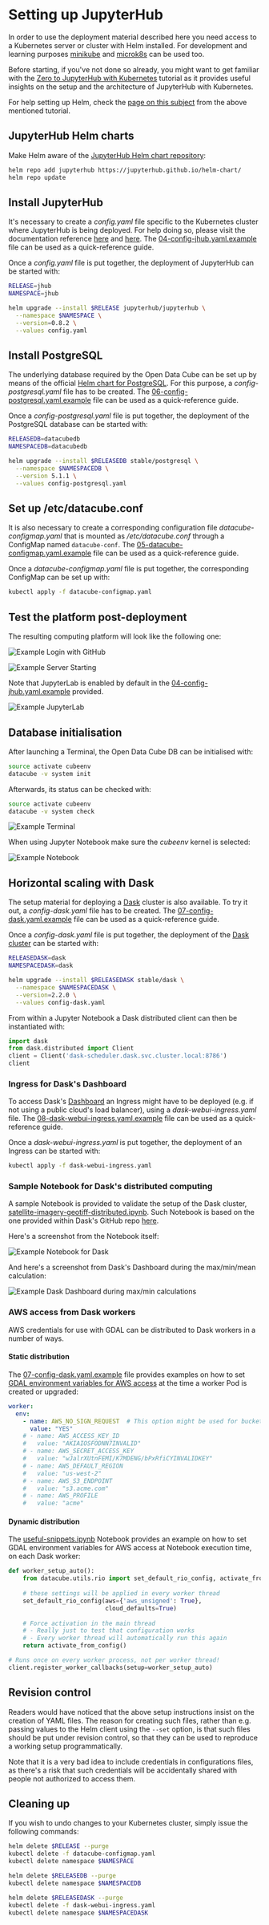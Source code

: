 # Setting up JupyterHub

In order to use the deployment material described here you need access to a Kubernetes server or cluster with Helm installed. For development and learning purposes [minikube](https://kubernetes.io/docs/setup/learning-environment/minikube/) and [microk8s](https://microk8s.io/) can be used too.

Before starting, if you've not done so already, you might want to get familiar with the [Zero to JupyterHub with Kubernetes](https://zero-to-jupyterhub.readthedocs.io/en/latest/) tutorial as it provides useful insights on the setup and the architecture of JupyterHub with Kubernetes.

For help setting up Helm, check the [page on this subject](https://zero-to-jupyterhub.readthedocs.io/en/latest/setup-helm.html) from the above mentioned tutorial.

## JupyterHub Helm charts

Make Helm aware of the [JupyterHub Helm chart repository](https://jupyterhub.github.io/helm-chart/):

```bash
helm repo add jupyterhub https://jupyterhub.github.io/helm-chart/
helm repo update
```

## Install JupyterHub

It's necessary to create a *config.yaml* file specific to the Kubernetes cluster where JupyterHub is being deployed. For help doing so, please visit the documentation reference [here](https://zero-to-jupyterhub.readthedocs.io/en/latest/setup-jupyterhub.html) and [here](https://zero-to-jupyterhub.readthedocs.io/en/latest/reference.html#helm-chart-configuration-reference). The [04-config-jhub.yaml.example](examples/configuration/04-config-jhub.yaml.example) file can be used as a quick-reference guide.

Once a *config.yaml* file is put together, the deployment of JupyterHub can be started with:

```bash
RELEASE=jhub
NAMESPACE=jhub

helm upgrade --install $RELEASE jupyterhub/jupyterhub \
  --namespace $NAMESPACE \
  --version=0.8.2 \
  --values config.yaml
```

## Install PostgreSQL

The underlying database required by the Open Data Cube can be set up by means of the official [Helm chart for PostgreSQL](https://github.com/helm/charts/tree/master/stable/postgresql). For this purpose, a *config-postgresql.yaml* file has to be created. The [06-config-postgresql.yaml.example](examples/configuration/06-config-postgresql.yaml.example) file can be used as a quick-reference guide.

Once a *config-postgresql.yaml* file is put together, the deployment of the PostgreSQL database can be started with:

```bash
RELEASEDB=datacubedb
NAMESPACEDB=datacubedb

helm upgrade --install $RELEASEDB stable/postgresql \
  --namespace $NAMESPACEDB \
  --version 5.1.1 \
  --values config-postgresql.yaml
```

## Set up /etc/datacube.conf

It is also necessary to create a corresponding configuration file *datacube-configmap.yaml* that is mounted as */etc/datacube.conf* through a ConfigMap named `datacube-conf`. The [05-datacube-configmap.yaml.example](examples/configuration/05-datacube-configmap.yaml.example) file can be used as a quick-reference guide.

Once a *datacube-configmap.yaml* file is put together, the corresponding ConfigMap can be set up with:

```bash
kubectl apply -f datacube-configmap.yaml
```

## Test the platform post-deployment

The resulting computing platform will look like the following one:

![Example Login with GitHub](media/JupyterHub_GitHub_OAuth.png)

![Example Server Starting](media/JupyterHub_Server_Starting.png)

Note that JupyterLab is enabled by default in the [04-config-jhub.yaml.example](examples/configuration/04-config-jhub.yaml.example) provided.

![Example JupyterLab](media/JupyterHub_Lab_Launcher.png)

## Database initialisation

After launching a Terminal, the Open Data Cube DB can be initialised with:

```bash
source activate cubeenv
datacube -v system init
```

Afterwards, its status can be checked with:

```bash
source activate cubeenv
datacube -v system check
```

![Example Terminal](media/JupyterHub_Terminal.png)

When using Jupyter Notebook make sure the *cubeenv* kernel is selected:

![Example Notebook](media/JupyterHub_Notebook.png)

## Horizontal scaling with Dask

The setup material for deploying a [Dask](https://dask.org/) cluster is also available. To try it out, a *config-dask.yaml* file has to be created. The [07-config-dask.yaml.example](examples/configuration/07-config-dask.yaml.example) file can be used as a quick-reference guide.

Once a *config-dask.yaml* file is put together, the deployment of the [Dask cluster](https://github.com/helm/charts/tree/master/stable/dask) can be started with:

```bash
RELEASEDASK=dask
NAMESPACEDASK=dask

helm upgrade --install $RELEASEDASK stable/dask \
  --namespace $NAMESPACEDASK \
  --version=2.2.0 \
  --values config-dask.yaml
```

From within a Jupyter Notebook a Dask distributed client can then be instantiated with:

```python
import dask
from dask.distributed import Client
client = Client('dask-scheduler.dask.svc.cluster.local:8786')
client
```

### Ingress for Dask's Dashboard

To access Dask's [Dashboard](http://docs.dask.org/en/latest/diagnostics-distributed.html#dashboard) an Ingress might have to be deployed (e.g. if not using a public cloud's load balancer), using a *dask-webui-ingress.yaml* file. The [08-dask-webui-ingress.yaml.example](examples/configuration/08-dask-webui-ingress.yaml.example) file can be used as a quick-reference guide.

Once a *dask-webui-ingress.yaml* is put together, the deployment of an Ingress can be started with:

```bash
kubectl apply -f dask-webui-ingress.yaml
```

### Sample Notebook for Dask's distributed computing

A sample Notebook is provided to validate the setup of the Dask cluster, [satellite-imagery-geotiff-distributed.ipynb](examples/notebooks/dask/satellite-imagery-geotiff-distributed.ipynb). Such Notebook is based on the one provided within Dask's GitHub repo [here](https://github.com/dask/dask-examples/blob/master/applications/satellite-imagery-geotiff.ipynb).

Here's a screenshot from the Notebook itself:

![Example Notebook for Dask](media/JupyterHub_Dask_Distributed_Notebook.png)

And here's a screenshot from Dask's Dashboard during the max/min/mean calculation:

![Example Dask Dashboard during max/min calculations](media/Dask_Dashboard_Progress_Max_Min_Median.png)

### AWS access from Dask workers

AWS credentials for use with GDAL can be distributed to Dask workers in a number of ways.

#### Static distribution

The [07-config-dask.yaml.example](examples/configuration/07-config-dask.yaml.example) file provides examples on how to set [GDAL environment variables for AWS access](https://gdal.org/user/virtual_file_systems.html) at the time a worker Pod is created or upgraded:

```yaml
worker:
  env:
    - name: AWS_NO_SIGN_REQUEST  # This option might be used for buckets with public access rights. Available since GDAL 2.3.
      value: "YES"
    # - name: AWS_ACCESS_KEY_ID
    #   value: "AKIAIOSFODNN7INVALID"
    # - name: AWS_SECRET_ACCESS_KEY
    #   value: "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"
    # - name: AWS_DEFAULT_REGION
    #   value: "us-west-2"
    # - name: AWS_S3_ENDPOINT
    #   value: "s3.acme.com"
    # - name: AWS_PROFILE
    #   value: "acme"
```

#### Dynamic distribution

The [useful-snippets.ipynb](examples/notebooks/misc/useful-snippets.ipynb) Notebook provides an example on how to set GDAL environment variables for AWS access at Notebook execution time, on each Dask worker:

```python
def worker_setup_auto():
    from datacube.utils.rio import set_default_rio_config, activate_from_config
    
    # these settings will be applied in every worker thread
    set_default_rio_config(aws={'aws_unsigned': True},
                           cloud_defaults=True)
    
    # Force activation in the main thread
    # - Really just to test that configuration works
    # - Every worker thread will automatically run this again
    return activate_from_config()
```
```python
# Runs once on every worker process, not per worker thread!
client.register_worker_callbacks(setup=worker_setup_auto)
```

## Revision control

Readers would have noticed that the above setup instructions insist on the creation of YAML files. The reason for creating such files, rather than e.g. passing values to the Helm client using the `--set` option, is that such files should be put under revision control, so that they can be used to reproduce a working setup programmatically.

Note that it is a very bad idea to include credentials in configurations files, as there's a risk that such credentials will be accidentally shared with people not authorized to access them.

## Cleaning up

If you wish to undo changes to your Kubernetes cluster, simply issue the following commands:

```bash
helm delete $RELEASE --purge
kubectl delete -f datacube-configmap.yaml
kubectl delete namespace $NAMESPACE

helm delete $RELEASEDB --purge
kubectl delete namespace $NAMESPACEDB

helm delete $RELEASEDASK --purge
kubectl delete -f dask-webui-ingress.yaml
kubectl delete namespace $NAMESPACEDASK
```
